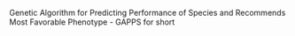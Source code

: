 Genetic Algorithm for Predicting Performance of Species and Recommends Most Favorable Phenotype - GAPPS for short 

